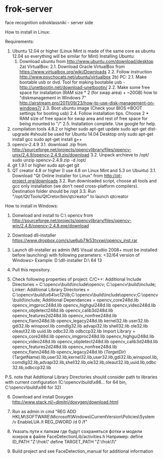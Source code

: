 frok-server
===========

face recognition odnoklassniki - server side

How to install in Linux:

Requirements:
1. Ubuntu 12.04 or higher (Linux Mint is made of the same core as ubuntu 12.04 so everything will be similar for Mint)
	Installing Ubuntu:
	1) Download ubuntu from http://www.ubuntu.com/download/desktop
	2a) VirtualBox:
		2.1. Download Oracle VirtualBox from https://www.virtualbox.org/wiki/Downloads
		2.2. Follow instruction http://www.psychocats.net/ubuntu/virtualbox
	2b) PC:
		2.1. Make bootable usb or dvd. Tool for making bootablie usb - http://unetbootin.net/download-unetbootin/
		2.2. Make some free space for installation (RAM size * 2 (for swap area) + ~20GB)
			how to "diskmanagement in Windows 7" http://airstream.pro/2011/09/23/how-to-use-disk-management-on-windows7/
		2.3. Boot ubuntu image (Check your BIOS->BOOT settings for booting usb)
		2.4. Follow installation tips. Choose 2 * RAM size of free space for swap area and rest of free space for being mounted to "/"
		2.5. Installation complete. Use google for help.
2. compilation tools 4.8.2 or higher
	sudo apt-get update
	sudo apt-get dist-upgrade	#should be used for Ubuntu 14.04 Desktop only
	sudo apt-get install gcc
	sudo apt-get install g++
3. opencv-2.4.9
	3.1. download .zip from http://sourceforge.net/projects/opencvlibrary/files/opencv-unix/2.4.9/opencv-2.4.9.zip/download
	3.2. Unpack archieve to /opt/
		sudo unzip opencv-2.4.9.zip -d /opt/
4. git 1.9.1 or higher
	sudo apt-get git
5. QT creator 4.8 or higher (I use 4.8 on Linux Mint and 5.3 on Ubuntu)
	3.1. Download "Qt Online Installer for Linux" from http://qt-project.org/downloads
	3.2. Run downloaded script, choose all tools and gcc only installation (we don't need cross-platform compilers). Destination folder should be /opt
	3.3. Run "/opt/Qt/Tools/QtCretor/bin/qtcreator" to launch qtcreator


How to install in Windows:
1) Donwload and install to C:\ opencv from http://sourceforge.net/projects/opencvlibrary/files/opencv-win/2.4.8/opencv-2.4.8.exe/download

2) Download dll-installer https://www.dropbox.com/s/ue6ub71k53tvxwi/opencv_inst.rar
3) Launch dll-installer as admin (MS Visual studiio 2008+ must be installed before launching) with following parameters:
<path to dll-installer> <32/64 version of Windows> <MS Visual studio version>
Example: D:\dll-installer D:\ 64 13

4) Pull this repository.
5) Check following properties of project:
C/C++: Additional Include Directories = C:\opencv\build\include\opencv; C:\opencv\build\include;
Linker:
Additional Library Directories = C:\opencv\build\x64\vc12\lib;C:\opencv\build\include\opencv;C:\opencv\build\include;
Additional Dependances = opencv_core248d.lib opencv_imgproc248d.lib opencv_highgui248d.lib opencv_video248d.lib opencv_objdetect248d.lib opencv_calib3d248d.lib opencv_features2d248d.lib opencv_nonfree248d.lib opencv_flann248d.lib opencv_legacy248d.lib kernel32.lib user32.lib gdi32.lib winspool.lib comdlg32.lib advapi32.lib shell32.lib ole32.lib oleaut32.lib uuid.lib odbc32.lib odbccp32.lib
Import Library = opencv_core248d.lib opencv_imgproc248d.lib opencv_highgui248d.lib opencv_video248d.lib opencv_objdetect248d.lib opencv_calib3d248d.lib opencv_features2d248d.lib opencv_nonfree248d.lib opencv_flann248d.lib opencv_legacy248d.lib $(TargetDir)$(TargetName).lib,user32.lib,kernel32.lib,user32.lib,gdi32.lib,winspool.lib,comdlg32.lib,advapi32.lib,shell32.lib,ole32.lib,oleaut32.lib,uuid.lib,odbc32.lib,odbccp32.lib


P.S. note that Additional Library Directories should consider path to libraries with current configuration (C:\opencv\build\x86... for 64 bin, C:\opencv\build\x86 for 32)

6) Download and install Doxygen http://www.stack.nl/~dimitri/doxygen/download.html
7) Run as admin in cmd
 "REG ADD HKLM\SOFTWARE\Microsoft\Windows\CurrentVersion\Policies\System /v EnableLUA /t REG_DWORD /d 0 /f"
 
8)  Указать пути к папкам где будут сохраняться фотки и модели юзеров в файле FaceDetectionLib/activities.h
Например:
define ID_PATH				"Z:\\frok\\"
define TARGET_PATH			"Z:\\frok\\1\\"

9) Build project and see FaceDetection_manual for additional information
